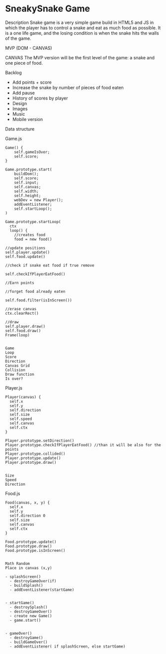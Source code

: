 
# SneakySnake Game

Description
Snake game is a very simple game build in HTML5 and JS in which
the player has to control a snake and eat as much food as possible.
It is a one life game, and the losing condition is when the snake hits the walls of the game.

MVP (DOM - CANVAS)

CANVAS The MVP version will be the first level of the game:
a snake and one piece of food. 

Backlog

- Add points + score
- Increase the snake by number of pieces of food eaten
- Add pause
- History of scores by player
- Design
- Images
- Music
- Mobile version

Data structure

Game.js

    Game() {
        self.gameIsOver;
        self.score;
    }

    Game.prototype.start(
        buildDom();
        self.score;
        self.input;
        self.canvas;
        self.width;
        self.height;
        webDev = new Player();
        addEventListener;
        self.startLoop();
    )

    Game.prototype.startLoop(
      ctx
      loop() {
        //creates food
        food = new food()

    //update positions
    self.player.update()
    self.food.update()
    
    //check if snake eat food if true remove

    self.checkIfPlayerEatFood()
    
    //Earn points
    
    //forget food already eaten

    self.food.filter(isInScreen())
    
    //erase canvas
    ctx.clearRect()
    
    //draw
    self.player.draw()
    self.food.draw()
    Frame(loop)
   

    Game
    Loop
    Score
    Direction
    Canvas Grid
    Collision
    Draw function
    Is over?



 Player.js
            
    Player(canvas) {
      self.x
      self.y
      self.direction
      self.size
      self.speed
      self.canvas
      self.ctx
    }

    Player.prototype.setDirection()
    Player.prototype.checkIfPlayerEatFood() //than it will be also for the points
    Player.prototype.collided()
    Player.prototype.update()
    Player.prototype.draw()
    
    
    Size
    Speed
    Direction



 Food.js

    Food(canvas, x, y) {
      self.x
      self.y
      self.direction 0
      self.size
      self.canvas
      self.ctx
    }

    Food.prototype.update()
    Food.prototype.draw()
    Food.prototype.isInScreen()


    Math Random
    Place in canvas (x,y)

    - splashScreen()
      - destroyGameOver(if)
      - buildSplash()
      - addEventListener(startGame)


    - startGame()
      - destroySplash()
      - destroyGameOver()
      - create new Game()
      - game.start()


    - gameOver()
      - destroyGame()
      - buildGameOver()
      - addEventListener( if splashScreen, else startGame)

